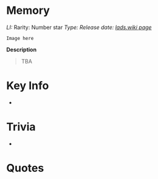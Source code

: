 # Memory
*LI:* 
Rarity: Number star
*Type:* 
*Release date:* 
*[lads.wiki page]()*

`Image here`

**Description**
> TBA

# Key Info
* 

# Trivia
* 

# Quotes

> 